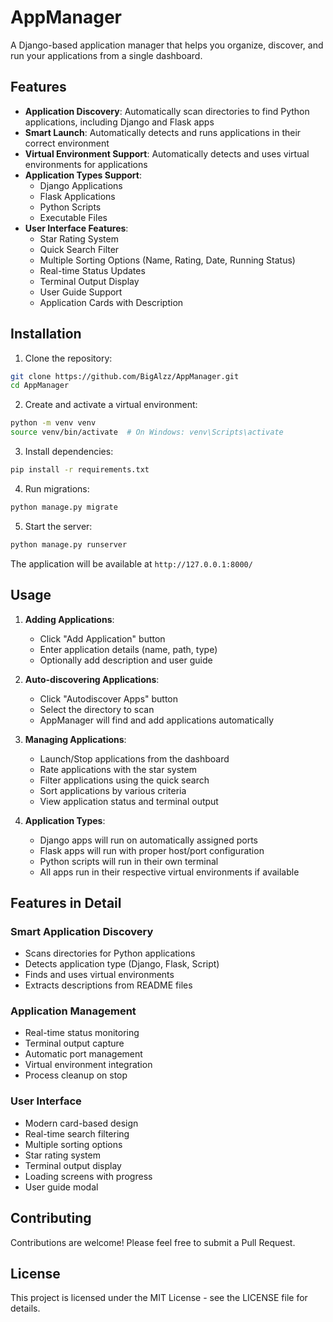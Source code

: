 # AppManager

A Django-based application manager that helps you organize, discover, and run your applications from a single dashboard.

## Features

- **Application Discovery**: Automatically scan directories to find Python applications, including Django and Flask apps
- **Smart Launch**: Automatically detects and runs applications in their correct environment
- **Virtual Environment Support**: Automatically detects and uses virtual environments for applications
- **Application Types Support**:
  - Django Applications
  - Flask Applications
  - Python Scripts
  - Executable Files
- **User Interface Features**:
  - Star Rating System
  - Quick Search Filter
  - Multiple Sorting Options (Name, Rating, Date, Running Status)
  - Real-time Status Updates
  - Terminal Output Display
  - User Guide Support
  - Application Cards with Description

## Installation

1. Clone the repository:
```bash
git clone https://github.com/BigAlzz/AppManager.git
cd AppManager
```

2. Create and activate a virtual environment:
```bash
python -m venv venv
source venv/bin/activate  # On Windows: venv\Scripts\activate
```

3. Install dependencies:
```bash
pip install -r requirements.txt
```

4. Run migrations:
```bash
python manage.py migrate
```

5. Start the server:
```bash
python manage.py runserver
```

The application will be available at `http://127.0.0.1:8000/`

## Usage

1. **Adding Applications**:
   - Click "Add Application" button
   - Enter application details (name, path, type)
   - Optionally add description and user guide

2. **Auto-discovering Applications**:
   - Click "Autodiscover Apps" button
   - Select the directory to scan
   - AppManager will find and add applications automatically

3. **Managing Applications**:
   - Launch/Stop applications from the dashboard
   - Rate applications with the star system
   - Filter applications using the quick search
   - Sort applications by various criteria
   - View application status and terminal output

4. **Application Types**:
   - Django apps will run on automatically assigned ports
   - Flask apps will run with proper host/port configuration
   - Python scripts will run in their own terminal
   - All apps run in their respective virtual environments if available

## Features in Detail

### Smart Application Discovery
- Scans directories for Python applications
- Detects application type (Django, Flask, Script)
- Finds and uses virtual environments
- Extracts descriptions from README files

### Application Management
- Real-time status monitoring
- Terminal output capture
- Automatic port management
- Virtual environment integration
- Process cleanup on stop

### User Interface
- Modern card-based design
- Real-time search filtering
- Multiple sorting options
- Star rating system
- Terminal output display
- Loading screens with progress
- User guide modal

## Contributing

Contributions are welcome! Please feel free to submit a Pull Request.

## License

This project is licensed under the MIT License - see the LICENSE file for details. 
